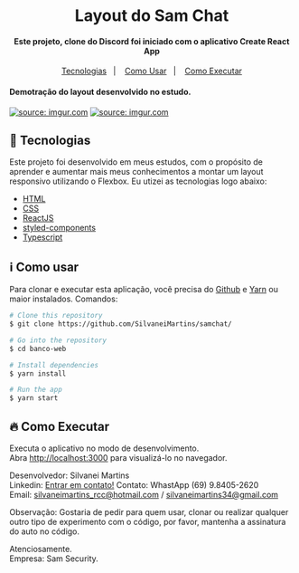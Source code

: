 <h1 align="center">
    Layout do Sam Chat
</h1>

<h4 align="center">
  Este projeto, clone do Discord foi iniciado com o aplicativo Create React App
</h4>

<p align="center">
  <a href="#rocket-tecnologias">Tecnologias</a>&nbsp;&nbsp;&nbsp;|&nbsp;&nbsp;&nbsp;
  <a href="#information_source-como-usar">Como Usar</a>&nbsp;&nbsp;&nbsp;|&nbsp;&nbsp;&nbsp;
  <a href="#fire-executar">Como Executar</a>
</p>

<h4 align="left">
  Demotração do layout desenvolvido no estudo.
</h4>

<a href="https://imgur.com/3qgLhLW"><img src="https://i.imgur.com/3qgLhLW.png" title="source: imgur.com" /></a>
<a href="https://imgur.com/RsEaPBn"><img src="https://i.imgur.com/RsEaPBn.png" title="source: imgur.com" /></a>

## :rocket: Tecnologias

Este projeto foi desenvolvido em meus estudos, com o propósito de aprender e aumentar mais meus conhecimentos a montar um layout responsivo utilizando o Flexbox. Eu utizei as tecnologias logo abaixo:

-  [HTML](https://developer.mozilla.org/pt-BR/docs/Web/HTML)
-  [CSS](https://developer.mozilla.org/pt-BR/docs/Web/CSS/)
-  [ReactJS](https://reactjs.org/)
-  [styled-components](https://www.styled-components.com/)
-  [Typescript](https://www.typescriptlang.org/)

## :information_source: Como usar

Para clonar e executar esta aplicação, você precisa do [Github](https://git-scm.com) e [Yarn](https://yarnpkg.com/) ou maior instalados. Comandos:

```bash
# Clone this repository
$ git clone https://github.com/SilvaneiMartins/samchat/

# Go into the repository
$ cd banco-web

# Install dependencies
$ yarn install

# Run the app
$ yarn start
```
## :fire: Como Executar

Executa o aplicativo no modo de desenvolvimento.<br />
Abra [http://localhost:3000](http://localhost:3000) para visualizá-lo no navegador.

Desenvolvedor: Silvanei Martins<br>
Linkedin: [Entrar em contato!](https://www.linkedin.com/in/silvanei-martins-a5412436/)
Contato: WhastApp (69) 9.8405-2620<br>
Email: silvaneimartins_rcc@hotmail.com / silvaneimartins34@gmail.com<br>

Observação: Gostaria de pedir para quem usar, clonar ou realizar qualquer outro tipo de experimento com o código,
por favor, mantenha a assinatura do auto no código.<br>

Atenciosamente.<br>
Empresa: Sam Security.

